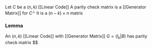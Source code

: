 Let $C$ be a $(n,k)$ [[Linear Code]]
A parity check matrix is a [[Generator Matrix]] for $C^{\bot}$
It is a $(n-k)\times n$ matrix 

### Lemma
An $(n,k)$ [[Linear Code]] with [[Generator Matrix]] $G=(I_{k}|B)$ has parity check matrix $$